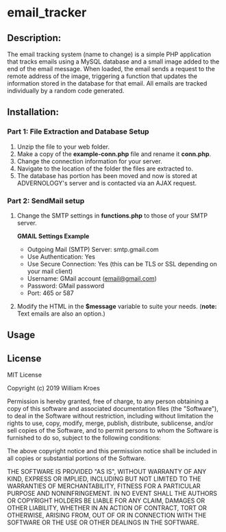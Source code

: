 # email_tracker

## Description:

The email tracking system (name to change) is a simple PHP application that tracks emails using a MySQL database and a small image added to the end of the email message. When loaded, the email sends a request to the remote address of the image, triggering a function that updates the information stored in the database for that email.  All emails are tracked individually by a random code generated. 

## Installation:

### Part 1: File Extraction and Database Setup
1. Unzip the file to your web folder. 
2. Make a copy of the **example-conn.php** file and rename it **conn.php**. 
3. Change the connection information for your server. 
4. Navigate to the location of the folder the files are extracted to. 
5. The database has portion has been moved and now is stored at ADVERNOLOGY's server and is contacted via an AJAX request. 

### Part 2:  SendMail setup
1. Change the SMTP settings in **functions.php** to those of your SMTP server. 
   
   **GMAIL Settings Example**
   * Outgoing Mail (SMTP) Server: smtp.gmail.com
   * Use Authentication: Yes
   * Use Secure Connection: Yes (this can be TLS or SSL depending on your mail client)
   * Username: GMail account (email@gmail.com)
   * Password: GMail password
   * Port: 465 or 587
2. Modify the HTML in the **$message** variable to suite your needs. (**note:** Text emails are also an option.)
   
## Usage

## License 
MIT License

Copyright (c) 2019 William Kroes

Permission is hereby granted, free of charge, to any person obtaining a copy
of this software and associated documentation files (the "Software"), to deal
in the Software without restriction, including without limitation the rights
to use, copy, modify, merge, publish, distribute, sublicense, and/or sell
copies of the Software, and to permit persons to whom the Software is
furnished to do so, subject to the following conditions:

The above copyright notice and this permission notice shall be included in all
copies or substantial portions of the Software.

THE SOFTWARE IS PROVIDED "AS IS", WITHOUT WARRANTY OF ANY KIND, EXPRESS OR
IMPLIED, INCLUDING BUT NOT LIMITED TO THE WARRANTIES OF MERCHANTABILITY,
FITNESS FOR A PARTICULAR PURPOSE AND NONINFRINGEMENT. IN NO EVENT SHALL THE
AUTHORS OR COPYRIGHT HOLDERS BE LIABLE FOR ANY CLAIM, DAMAGES OR OTHER
LIABILITY, WHETHER IN AN ACTION OF CONTRACT, TORT OR OTHERWISE, ARISING FROM,
OUT OF OR IN CONNECTION WITH THE SOFTWARE OR THE USE OR OTHER DEALINGS IN THE
SOFTWARE.
